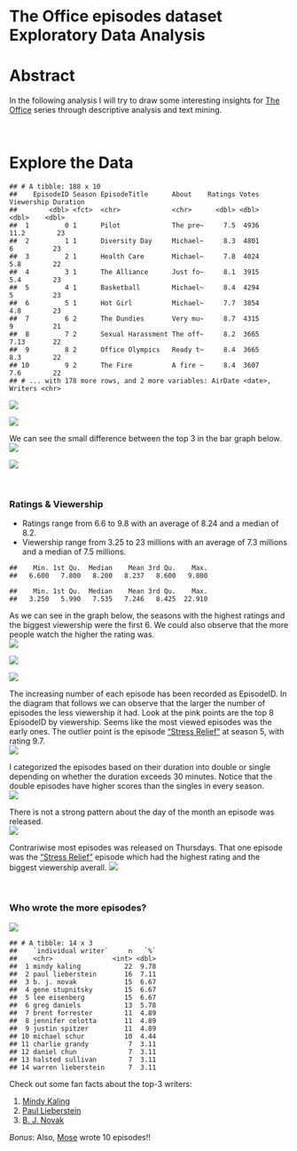 The Office episodes dataset Exploratory Data Analysis
================

# Abstract

In the following analysis I will try to draw some interesting insights
for [The Office](https://www.imdb.com/title/tt0386676/) series through
descriptive analysis and text mining.

</br>

# Explore the Data

    ## # A tibble: 188 x 10
    ##    EpisodeID Season EpisodeTitle      About    Ratings Votes Viewership Duration
    ##        <dbl> <fct>  <chr>             <chr>      <dbl> <dbl>      <dbl>    <dbl>
    ##  1         0 1      Pilot             The pre~     7.5  4936      11.2        23
    ##  2         1 1      Diversity Day     Michael~     8.3  4801       6          23
    ##  3         2 1      Health Care       Michael~     7.8  4024       5.8        22
    ##  4         3 1      The Alliance      Just fo~     8.1  3915       5.4        23
    ##  5         4 1      Basketball        Michael~     8.4  4294       5          23
    ##  6         5 1      Hot Girl          Michael~     7.7  3854       4.8        23
    ##  7         6 2      The Dundies       Very mu~     8.7  4315       9          21
    ##  8         7 2      Sexual Harassment The off~     8.2  3665       7.13       22
    ##  9         8 2      Office Olympics   Ready t~     8.4  3665       8.3        22
    ## 10         9 2      The Fire          A fire ~     8.4  3607       7.6        22
    ## # ... with 178 more rows, and 2 more variables: AirDate <date>, Writers <chr>

![](the-office-episodes_files/figure-gfm/unnamed-chunk-3-1.png)<!-- -->

![](the-office-episodes_files/figure-gfm/unnamed-chunk-4-1.png)<!-- -->

We can see the small difference between the top 3 in the bar graph
below.  
![](the-office-episodes_files/figure-gfm/unnamed-chunk-5-1.png)<!-- -->

![](the-office-episodes_files/figure-gfm/unnamed-chunk-6-1.png)<!-- -->

</br>

### **Ratings & Viewership**

-   Ratings range from 6.6 to 9.8 with an average of 8.24 and a median
    of 8.2.  
-   Viewership range from 3.25 to 23 millions with an average of 7.3
    millions and a median of 7.5 millions.

<!-- -->

    ##    Min. 1st Qu.  Median    Mean 3rd Qu.    Max. 
    ##   6.600   7.800   8.200   8.237   8.600   9.800

    ##    Min. 1st Qu.  Median    Mean 3rd Qu.    Max. 
    ##   3.250   5.990   7.535   7.246   8.425  22.910

As we can see in the graph below, the seasons with the highest ratings
and the biggest viewership were the first 6. We could also observe that
the more people watch the higher the rating was.  
![](the-office-episodes_files/figure-gfm/unnamed-chunk-8-1.png)<!-- -->

![](the-office-episodes_files/figure-gfm/unnamed-chunk-9-1.png)<!-- -->

![](the-office-episodes_files/figure-gfm/unnamed-chunk-10-1.png)<!-- -->

The increasing number of each episode has been recorded as EpisodeID. In
the diagram that follows we can observe that the larger the number of
episodes the less viewership it had. Look at the pink points are the top
8 EpisodeID by viewership. Seems like the most viewed episodes was the
early ones. The outlier point is the episode [“Stress
Relief”](https://www.imdb.com/title/tt1248736/) at season 5, with rating
9.7.  
![](the-office-episodes_files/figure-gfm/unnamed-chunk-11-1.png)<!-- -->

I categorized the episodes based on their duration into double or single
depending on whether the duration exceeds 30 minutes. Notice that the
double episodes have higher scores than the singles in every season.  
![](the-office-episodes_files/figure-gfm/unnamed-chunk-12-1.png)<!-- -->

There is not a strong pattern about the day of the month an episode was
released.  
![](the-office-episodes_files/figure-gfm/unnamed-chunk-13-1.png)<!-- -->

Contrariwise most episodes was released on Thursdays. That one episode
was the [“Stress Relief”](https://www.imdb.com/title/tt1248736/) episode
which had the highest rating and the biggest viewership averall.
![](the-office-episodes_files/figure-gfm/unnamed-chunk-14-1.png)<!-- -->

</br>

### **Who wrote the more episodes?**

![](C:/Users/Nick/Documents/R/code/The%20Office%20project/the-office-episodes_files/figure-gfm/wordcloud.png)

    ## # A tibble: 14 x 3
    ##    `individual writer`     n   `%`
    ##    <chr>               <int> <dbl>
    ##  1 mindy kaling           22  9.78
    ##  2 paul lieberstein       16  7.11
    ##  3 b. j. novak            15  6.67
    ##  4 gene stupnitsky        15  6.67
    ##  5 lee eisenberg          15  6.67
    ##  6 greg daniels           13  5.78
    ##  7 brent forrester        11  4.89
    ##  8 jennifer celotta       11  4.89
    ##  9 justin spitzer         11  4.89
    ## 10 michael schur          10  4.44
    ## 11 charlie grandy          7  3.11
    ## 12 daniel chun             7  3.11
    ## 13 halsted sullivan        7  3.11
    ## 14 warren lieberstein      7  3.11

Check out some fan facts about the top-3 writers:  
1. [Mindy
Kaling](https://www.google.com/search?q=mindy+kaling&oq=mindy+kaling&aqs=chrome..69i57.719j0j7&sourceid=chrome&ie=UTF-8)  
2. [Paul
Lieberstein](https://www.google.com/search?q=paul+lieberstein&oq=paul+lieberstein&aqs=chrome..69i57.674j0j7&sourceid=chrome&ie=UTF-8)  
3. [B. J.
Novak](https://www.google.com/search?q=bj+novak&oq=bj+novak&aqs=chrome..69i57.2293j0j9&sourceid=chrome&ie=UTF-8)  
  
*Bonus*: Also,
[Mose](https://www.google.com/search?q=michael+schur&ei=2CcvYtWYEdqP9u8P7a-D8AQ&ved=0ahUKEwjV5O_NwMX2AhXah_0HHe3XAE4Q4dUDCA4&uact=5&oq=michael+schur&gs_lcp=Cgdnd3Mtd2l6EAMyBwgAEEcQsAMyBwgAEEcQsAMyBwgAELADEEMyDwguENQCEMgDELADEEMYATIMCC4QyAMQsAMQQxgBMgwILhDIAxCwAxBDGAEyDAguEMgDELADEEMYATIMCC4QyAMQsAMQQxgBMgwILhDIAxCwAxBDGAFKBAhBGABKBAhGGABQAFgAYLsWaANwAXgAgAEAiAEAkgEAmAEAyAEJwAEB2gEECAEYCA&sclient=gws-wiz)
wrote 10 episodes!!
